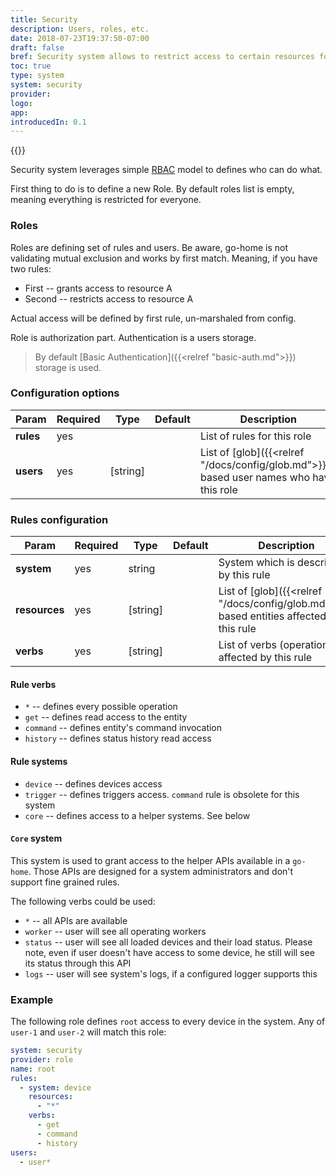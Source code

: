 ```yaml
---
title: Security
description: Users, roles, etc.
date: 2018-07-23T19:37:50-07:00
draft: false
bref: Security system allows to restrict access to certain resources for some users
toc: true
type: system
system: security
provider:
logo:
app:
introducedIn: 0.1
---
```

{{<provider>}}

Security system leverages simple
[RBAC](https://en.wikipedia.org/wiki/Role-based_access_control) model
to defines who can do what.

First thing to do is to define a new Role. By default roles list is empty,
meaning everything is restricted for everyone.

### Roles

Roles are defining set of rules and users. Be aware, go-home is not validating
mutual exclusion and works by first match. Meaning, if you have two rules:

* First -- grants access to resource A
* Second -- restricts access to resource A

Actual access will be defined by first rule, un-marshaled from config.

Role is authorization part. Authentication is a users storage.

> By default [Basic Authentication]({{<relref "basic-auth.md">}}) storage is used.

### Configuration options

| Param | Required | Type | Default | Description |
|-------|----------|------|---------|-------------|
| **rules** | yes ||| List of rules for this role |
| **users** | yes | [string] || List of [glob]({{<relref "/docs/config/glob.md">}})-based user names who have this role|

### Rules configuration

| Param | Required | Type | Default | Description |
|-------|----------|------|---------|-------------|
| **system** | yes | string || System which is described by this rule |
| **resources** | yes | [string] || List of [glob]({{<relref "/docs/config/glob.md">}})-based entities affected by this rule |
| **verbs** | yes | [string] || List of verbs (operations) affected by this rule|

#### Rule verbs

* `*` -- defines every possible operation
* `get` -- defines read access to the entity
* `command` -- defines entity's command invocation
* `history` -- defines status history read access

#### Rule systems

* `device` -- defines devices access
* `trigger` -- defines triggers access. `command` rule is obsolete for this system
* `core` -- defines access to a helper systems. See below

#### `Core` system

This system is used to grant access to the helper APIs available in a `go-home`.
Those APIs are designed for a system administrators and don't support
fine grained rules.

The following verbs could be used:

* `*` -- all APIs are available
* `worker` -- user will see all operating workers
* `status` -- user will see all loaded devices and their load status. Please note,
even if user doesn't have access to some device, he still will see its status
through this API
* `logs` -- user will see system's logs, if a configured logger supports this

### Example

The following role defines `root` access to every device in the system.
Any of `user-1` and `user-2` will match this role:

```yaml
system: security
provider: role
name: root
rules:
  - system: device
    resources:
      - "*"
    verbs:
      - get
      - command
      - history
users:
  - user*

```

